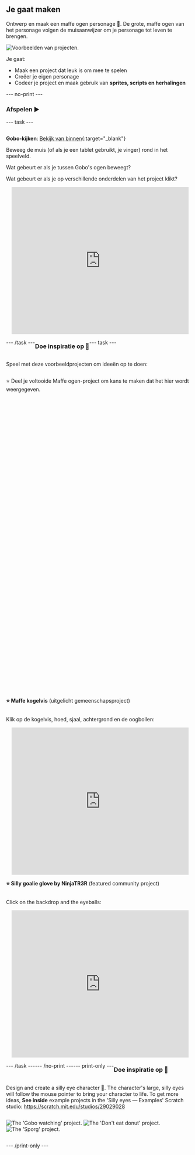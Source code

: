 ## Je gaat maken

Ontwerp en maak een maffe ogen personage 👀. De grote, maffe ogen van het personage volgen de muisaanwijzer om je personage tot leven te brengen.

![Voorbeelden van projecten.](images/showcase-line.png)

Je gaat:

+ Maak een project dat leuk is om mee te spelen
+ Creëer je eigen personage
+ Codeer je project en maak gebruik van **sprites, scripts en herhalingen**

--- no-print ---

### Afspelen ▶️

--- task ---

<div style="display: flex; flex-wrap: wrap">
<div style="flex-basis: 175px; flex-grow: 1">  

**Gobo-kijken**: [Bekijk van binnen](https://scratch.mit.edu/projects/495141114/editor){:target="_blank"}

Beweeg de muis (of als je een tablet gebruikt, je vinger) rond in het speelveld. 

Wat gebeurt er als je tussen Gobo's ogen beweegt? 
  
Wat gebeurt er als je op verschillende onderdelen van het project klikt?
</div>
<div>

<div class="scratch-preview" style="margin-left: 15px;">
  <iframe allowtransparency="true" width="485" height="402" src="https://scratch.mit.edu/projects/embed/495141114/?autostart=false" frameborder="0"></iframe>
</div>

</div>

--- /task ---

### Doe inspiratie op 💭

--- task ---

Speel met deze voorbeeldprojecten om ideeën op te doen:

⭐ Deel je voltooide Maffe ogen-project om kans te maken dat het hier wordt weergegeven.
<div class="scratch-preview" style="margin-left: 15px;">
  <iframe allowtransparency="true" width="485" height="402" src="" frameborder="0"></iframe>
</div>
<div class="scratch-preview" style="margin-left: 15px;">
  <iframe allowtransparency="true" width="485" height="402" src="" frameborder="0"></iframe>
</div>

**⭐ Maffe kogelvis** (uitgelicht gemeenschapsproject)

Klik op de kogelvis, hoed, sjaal, achtergrond en de oogbollen:

<div class="scratch-preview" style="margin-left: 15px;">
  <iframe allowtransparency="true" width="485" height="402" src="https://scratch.mit.edu/projects/embed/772759744/?autostart=false" frameborder="0"></iframe>
</div>

**⭐ Silly goalie glove by NinjaTR3R** (featured community project)

Click on the backdrop and the eyeballs:

<div class="scratch-preview" style="margin-left: 15px;">
  <iframe allowtransparency="true" width="485" height="402" src="https://scratch.mit.edu/projects/embed/877343292/?autostart=false" frameborder="0"></iframe>
</div>

--- /task ---

--- /no-print ---

--- print-only ---

### Doe inspiratie op 💭

Design and create a silly eye character 👀. The character's large, silly eyes will follow the mouse pointer to bring your character to life. To get more ideas, **See inside** example projects in the 'Silly eyes — Examples' Scratch studio: https://scratch.mit.edu/studios/29029028

![The 'Gobo watching' project.](images/gobo-watching.png) ![The 'Don't eat donut' project.](images/dont-eat-donut.png) ![The 'Sporg' project.](images/sporg.png)

--- /print-only ---

 
